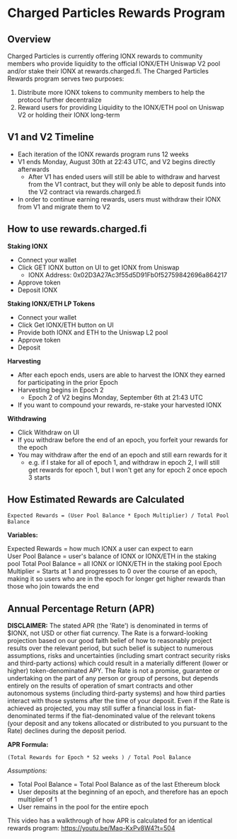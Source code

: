 # Charged Particles Rewards Program

## Overview

Charged Particles is currently offering IONX rewards to community members who provide liquidity to the official IONX/ETH Uniswap V2 pool and/or stake their IONX at rewards.charged.fi. The Charged Particles Rewards program serves two purposes:

1) Distribute more IONX tokens to community members to help the protocol further decentralize
2) Reward users for providing Liquidity to the IONX/ETH pool on Uniswap V2 or holding their IONX long-term

## V1 and V2 Timeline

- Each iteration of the IONX rewards program runs 12 weeks
- V1 ends Monday, August 30th at 22:43 UTC, and V2 begins directly afterwards
  - After V1 has ended users will still be able to withdraw and harvest from the V1 contract, but they will only be able to deposit funds into the V2 contract via rewards.charged.fi
- In order to continue earning rewards, users must withdraw their IONX from V1 and migrate them to V2 
## How to use rewards.charged.fi

**Staking IONX**
- Connect your wallet
- Click GET IONX button on UI to get IONX from Uniswap
  - IONX Address: 0x02D3A27Ac3f55d5D91Fb0f52759842696a864217
- Approve token
- Deposit IONX
  
**Staking IONX/ETH LP Tokens**
- Connect your wallet
 - Click Get IONX/ETH button on UI
  - Provide both IONX and ETH to the Uniswap L2 pool
  - Approve token
  - Deposit

**Harvesting**
 - After each epoch ends, users are able to harvest the IONX they earned for participating in the prior Epoch
 - Harvesting begins in Epoch 2
   - Epoch 2 of V2 begins Monday, September 6th at 21:43 UTC
  - If you want to compound your rewards, re-stake your harvested IONX

**Withdrawing**
- Click Withdraw on UI
- If you withdraw before the end of an epoch, you forfeit your rewards for the epoch
- You may withdraw after the end of an epoch and still earn rewards for it
  - e.g. if I stake for all of epoch 1, and withdraw in epoch 2, I will still get rewards for epoch 1, but I won't get any for epoch 2 once epoch 3 starts

## How Estimated Rewards are Calculated

`Expected Rewards = (User Pool Balance * Epoch Multiplier) / Total Pool Balance`

**Variables:**

Expected Rewards = how much IONX a user can expect to earn  
User Pool Balance = user's balance of IONX or IONX/ETH in the staking pool
Total Pool Balance = all IONX or IONX/ETH in the staking pool
Epoch Multiplier = Starts at 1 and progresses to 0 over the course of an epoch, making it so users who are in the epoch for longer get higher rewards than those who join towards the end

## Annual Percentage Return (APR)

**DISCLAIMER:**
The stated APR (the 'Rate') is denominated in terms of $IONX, not USD or other fiat currency. The Rate is a forward-looking projection based on our good faith belief of how to reasonably project results over the relevant period, but such belief is subject to numerous assumptions, risks and uncertainties (including smart contract security risks and third-party actions) which could result in a materially different (lower or higher) token-denominated APY. The Rate is not a promise, guarantee or undertaking on the part of any person or group of persons, but depends entirely on the results of operation of smart contracts and other autonomous systems (including third-party systems) and how third parties interact with those systems after the time of your deposit. Even if the Rate is achieved as projected, you may still suffer a financial loss in fiat-denominated terms if the fiat-denominated value of the relevant tokens (your deposit and any tokens allocated or distributed to you pursuant to the Rate) declines during the deposit period.

**APR Formula:**

`(Total Rewards for Epoch * 52 weeks ) / Total Pool Balance`

*Assumptions:*
- Total Pool Balance = Total Pool Balance as of the last Ethereum block
- User deposits at the beginning of an epoch, and therefore has an epoch multiplier of 1
- User remains in the pool for the entire epoch


This video has a walkthrough of how APR is calculated for an identical rewards program: https://youtu.be/Maq-KxPv8W4?t=504
